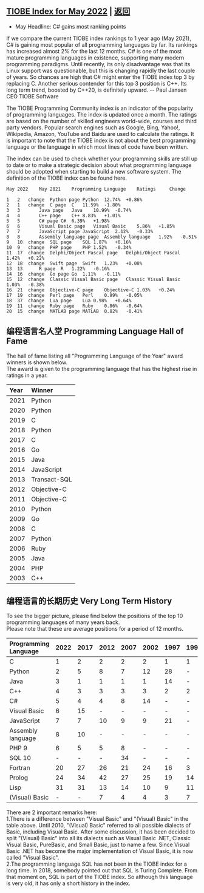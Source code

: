 ## [TIOBE Index for May 2022](https://www.tiobe.com/tiobe-index/) | [返回](README.md)
- May Headline: C# gains most ranking points

  
If we compare the current TIOBE index rankings to 1 year ago (May 2021), C# is gaining most popular of all programming languages by far. Its rankings has increased almost 2% for the last 12 months. C# is one of the most mature programming languages in existence, supporting many modern programming paradigms. Until recently, its only disadvantage was that its Linux support was questionable, but this is changing rapidly the last couple of years. So chances are high that C# might enter the TIOBE index top 3 by replacing C. Another serious contender for this top 3 position is C++. Its long term trend, boosted by C++20, is definitely upward. -- Paul Jansen CEO TIOBE Software

The TIOBE Programming Community index is an indicator of the popularity of programming languages. The index is updated once a month. The ratings are based on the number of skilled engineers world-wide, courses and third party vendors. Popular search engines such as Google, Bing, Yahoo!, Wikipedia, Amazon, YouTube and Baidu are used to calculate the ratings. It is important to note that the TIOBE index is not about the best programming language or the language in which most lines of code have been written.

The index can be used to check whether your programming skills are still up to date or to make a strategic decision about what programming language should be adopted when starting to build a new software system. The definition of the TIOBE index can be found here.

```
May 2022 	May 2021 	Programming Language 	Ratings 	Change

1	2	change	Python page	Python	12.74%	+0.86%
2	1	change	C page	C	11.59%	-1.80%
3	3		Java page	Java	10.99%	-0.74%
4	4		C++ page	C++	8.83%	+1.01%
5	5		C# page	C#	6.39%	+1.98%
6	6		Visual Basic page	Visual Basic	5.86%	+1.85%
7	7		JavaScript page	JavaScript	2.12%	-0.33%
8	8		Assembly language page	Assembly language	1.92%	-0.51%
9	10	change	SQL page	SQL	1.87%	+0.16%
10	9	change	PHP page	PHP	1.52%	-0.34%
11	17	change	Delphi/Object Pascal page	Delphi/Object Pascal	1.42%	+0.22%
12	18	change	Swift page	Swift	1.23%	+0.08%
13	13		R page	R	1.22%	-0.16%
14	16	change	Go page	Go	1.11%	-0.11%
15	12	change	Classic Visual Basic page	Classic Visual Basic	1.03%	-0.38%
16	21	change	Objective-C page	Objective-C	1.03%	+0.24%
17	19	change	Perl page	Perl	0.99%	-0.05%
18	37	change	Lua page	Lua	0.98%	+0.64%
19	11	change	Ruby page	Ruby	0.86%	-0.64%
20	15	change	MATLAB page	MATLAB	0.82%	-0.41%

```

## 编程语言名人堂 Programming Language Hall of Fame  

The hall of fame listing all "Programming Language of the Year" award winners is shown below.   
The award is given to the programming language that has the highest rise in ratings in a year.   


|Year|	Winner|
|:----|:----|
|2021|	Python
|2020|	Python
|2019|	C
|2018|	Python
|2017|	C
|2016|	Go
|2015|	Java
|2014|	JavaScript
|2013|	Transact-SQL
|2012|	Objective-C
|2011|	Objective-C
|2010|	Python
|2009|	Go
|2008|	C
|2007|	Python
|2006|	Ruby
|2005|	Java
|2004|	PHP
|2003|	C++

## 编程语言的长期历史 Very Long Term History
To see the bigger picture, please find below the positions of the top 10 programming languages of many years back.   
Please note that these are average positions for a period of 12 months.  

|Programming Language|	2022|	2017|	2012|	2007|	2002|	1997|	1992|	1987|
|:----|:----|:----|:----|:----|:----|:----|:----|:----|
|		C|	1|	2|	2|	2|	2|	1|	1|	1
|		Python|	2|	5|	8|	7|	12|	28|	-|	-
|		Java|	3|	1|	1|	1|	1|	14|	-|	-
|		C++|	4|	3|	3|	3|	3|	2|	2|	4
|		C#|	5|	4|	4|	8|	14|	-|	-|	-
|	Visual Basic|	6|	15|	-|	-|	-|	-|	-|	-
|	JavaScript|	7|	7|	10|	9|	9|	21|	-|	-
|Assembly language|	8|	10|	-|	-|	-|	-|	-|	-
|		PHP	9|	6|	5|	5|	8|	-|	-|	-
|		SQL	10|	-|	-|	-|	34|	-|	-|	-
|		Fortran|	20|	27|	26|	21|	24|	16|	3|	7
|		Prolog|	24|	34|	42|	27|	25|	19|	14|	3
|		Lisp|	31|	31|	13|	14|	10|	9|	11|	2
|	(Visual) Basic|	-|	-|	7|	4|	4|	3|	7|	5

There are 2 important remarks here:  
    1.There is a difference between "Visual Basic" and "(Visual) Basic" in the table above. Until 2010, "(Visual) Basic" referred to all possible dialects of Basic, including Visual Basic. After some discussion, it has been decided to split "(Visual) Basic" into all its dialects such as Visual Basic .NET, Classic Visual Basic, PureBasic, and Small Basic, just to name a few. Since Visual Basic .NET has become the major implementation of Visual Basic, it is now called "Visual Basic".  
    2.The programming language SQL has not been in the TIOBE index for a long time. In 2018, somebody pointed out that SQL is Turing Complete. From that moment on, SQL is part of the TIOBE index. So although this language is very old, it has only a short history in the index.  
